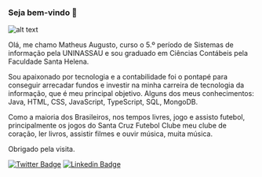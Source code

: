 ### Seja bem-vindo 👋

![alt text](https://files.readme.io/8c11911-senior-front-end-developer-openings-1.gif)

Olá, me chamo Matheus Augusto,  curso o 5.º período de Sistemas de informação pela UNINASSAU e sou graduado em Ciências Contábeis pela Faculdade Santa Helena. 

Sou apaixonado por tecnologia e a contabilidade foi o pontapé para conseguir arrecadar fundos e investir na minha carreira de tecnologia da informação, que é meu principal objetivo. Alguns dos meus conhecimentos: Java, HTML, CSS, JavaScript, TypeScript, SQL, MongoDB.

Como a maioria dos Brasileiros, nos tempos livres, jogo e assisto futebol, principalmente os jogos do Santa Cruz Futebol Clube meu clube de coração, ler livros, assistir filmes e ouvir música, muita música.

Obrigado pela visita.

[![Twitter Badge](https://img.shields.io/badge/-Twitter-1ca0f1?style=flat-square&labelColor=1ca0f1&logo=twitter&logoColor=white&link=https://twitter.com/MatheussAugust0)](https://twitter.com/MatheussAugust0)
[![Linkedin Badge](https://img.shields.io/badge/-LinkedIn-blue?style=flat-square&logo=Linkedin&logoColor=white&link=https://www.linkedin.com/in/matheus-augusto-33077194/)](https://www.linkedin.com/in/matheus-augusto-33077194/)



